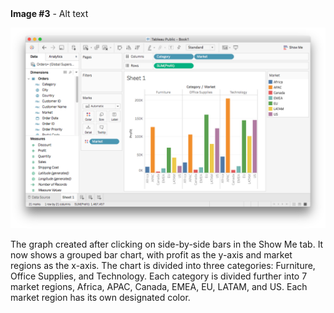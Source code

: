 <detail>
<summary><b>Image #3</b> - Alt text</summary>

![The graph created after clicking on side-by-side bars in the Show Me tab](3.png)

The graph created after clicking on side-by-side bars in the Show Me tab. It now shows a grouped bar chart, with profit as the y-axis and market regions as the x-axis. The chart is divided into three categories: Furniture, Office Supplies, and Technology. Each category is divided further into 7 market regions, Africa, APAC, Canada, EMEA, EU, LATAM, and US. Each market region has its own designated color.
</detail>